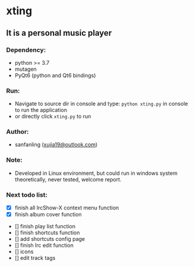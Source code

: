 # xting
## It is a personal music player

### Dependency:
* python >= 3.7
* mutagen
* PyQt6 (python and Qt6 bindings)

### Run:
* Navigate to source dir in console and type: `python xting.py` in console to run the application
* or directly click `xting.py` to run

### Author:
* sanfanling (xujia19@outlook.com)

### Note:
* Developed in Linux environment, but could run in windows system theoretically, never tested, welcome report.

### Next todo list:
* [x] finish all lrcShow-X context menu function
* [x] finish album cover function
* [] finish play list function
* [] finish shortcuts function
* [] add shortcuts config page
* [] finish lrc edit function
* [] icons
* [] edit track tags
